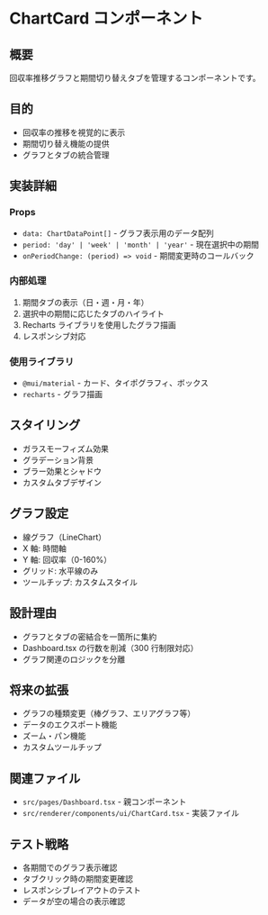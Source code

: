 # ChartCard コンポーネント

## 概要

回収率推移グラフと期間切り替えタブを管理するコンポーネントです。

## 目的

- 回収率の推移を視覚的に表示
- 期間切り替え機能の提供
- グラフとタブの統合管理

## 実装詳細

### Props

- `data: ChartDataPoint[]` - グラフ表示用のデータ配列
- `period: 'day' | 'week' | 'month' | 'year'` - 現在選択中の期間
- `onPeriodChange: (period) => void` - 期間変更時のコールバック

### 内部処理

1. 期間タブの表示（日・週・月・年）
2. 選択中の期間に応じたタブのハイライト
3. Recharts ライブラリを使用したグラフ描画
4. レスポンシブ対応

### 使用ライブラリ

- `@mui/material` - カード、タイポグラフィ、ボックス
- `recharts` - グラフ描画

## スタイリング

- ガラスモーフィズム効果
- グラデーション背景
- ブラー効果とシャドウ
- カスタムタブデザイン

## グラフ設定

- 線グラフ（LineChart）
- X 軸: 時間軸
- Y 軸: 回収率（0-160%）
- グリッド: 水平線のみ
- ツールチップ: カスタムスタイル

## 設計理由

- グラフとタブの密結合を一箇所に集約
- Dashboard.tsx の行数を削減（300 行制限対応）
- グラフ関連のロジックを分離

## 将来の拡張

- グラフの種類変更（棒グラフ、エリアグラフ等）
- データのエクスポート機能
- ズーム・パン機能
- カスタムツールチップ

## 関連ファイル

- `src/pages/Dashboard.tsx` - 親コンポーネント
- `src/renderer/components/ui/ChartCard.tsx` - 実装ファイル

## テスト戦略

- 各期間でのグラフ表示確認
- タブクリック時の期間変更確認
- レスポンシブレイアウトのテスト
- データが空の場合の表示確認
